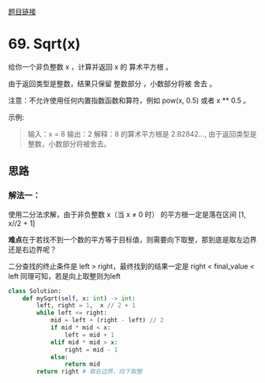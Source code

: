 [题目链接](https://leetcode-cn.com/problems/sqrtx/)
# 69. Sqrt(x)
给你一个非负整数 x ，计算并返回 x 的 算术平方根 。

由于返回类型是整数，结果只保留 整数部分 ，小数部分将被 舍去 。

注意：不允许使用任何内置指数函数和算符，例如 pow(x, 0.5) 或者 x ** 0.5 。


示例:
> 输入：x = 8
输出：2
解释：8 的算术平方根是 2.82842..., 由于返回类型是整数，小数部分将被舍去。


## 思路

### 解法一：
使用二分法求解，由于非负整数 x（当 x ≠ 0 时） 的平方根一定是落在区间 [1, x//2 + 1]

**难点**在于若找不到一个数的平方等于目标值，则需要向下取整，那到底是取左边界还是右边界呢？

二分查找的终止条件是 left > right，最终找到的结果一定是 right < final_value < left
同理可知，若是向上取整则为left

```python
class Solution:
    def mySqrt(self, x: int) -> int:
        left, right = 1,  x // 2 + 1
        while left <= right:
            mid = left + (right - left) // 2
            if mid * mid < x: 
                left = mid + 1
            elif mid * mid > x:
                right = mid - 1
            else:
                return mid
        return right # 取右边界，向下取整
```

